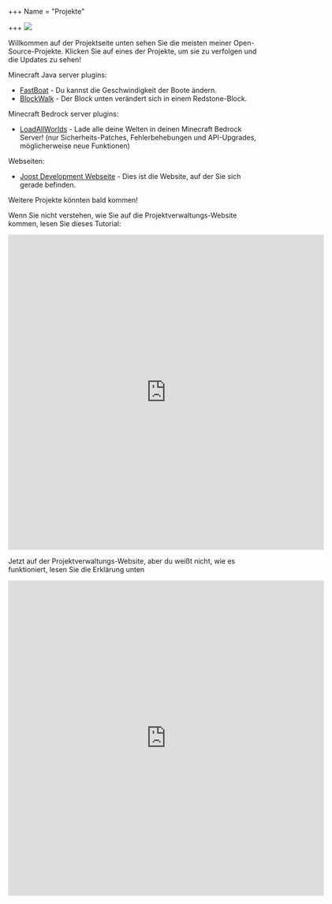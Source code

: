 +++ Name = "Projekte"

+++ ![](/uploads/project-363266_1920.jpg)

Willkommen auf der Projektseite unten sehen Sie die meisten meiner Open-Source-Projekte. Klicken Sie auf eines der Projekte, um sie zu verfolgen und die Updates zu sehen!

Minecraft Java server plugins:

* [FastBoat](https://projectmanager.joost.systems/agiles/131-7/current "Go to the project management website of the FastBoat plugin. ") - Du kannst die Geschwindigkeit der Boote ändern.
* [BlockWalk](https://projectmanager.joost.systems/agiles/131-6/current "Go to the project management page of the BlockWalk plugin.") - Der Block unten verändert sich in einem Redstone-Block.

Minecraft Bedrock server plugins:

* [LoadAllWorlds](https://projectmanager.joost.systems/agiles/131-5/current "Go to the project management website of the LoadAllWorlds plugin. ") - Lade alle deine Welten in deinen Minecraft Bedrock Server! (nur Sicherheits-Patches, Fehlerbehebungen und API-Upgrades, möglicherweise neue Funktionen)

Webseiten:

* [Joost Development Webseite](https://projectmanager.joost.systems/agiles/131-3/current "Go to the project management website of the Joost Development website. ") - Dies ist die Website, auf der Sie sich gerade befinden.

Weitere Projekte könnten bald kommen!

Wenn Sie nicht verstehen, wie Sie auf die Projektverwaltungs-Website kommen, lesen Sie dieses Tutorial:

<iframe src="https://scribehow.com/embed/Joost_Workflow_German__u5xN6zpVTkqPbJuQITt07g?as=scrollable&skipIntro=true" width="640" height="640" allowfullscreen frameborder="0"></iframe>

Jetzt auf der Projektverwaltungs-Website, aber du weißt nicht, wie es funktioniert, lesen Sie die Erklärung unten

<iframe src="https://scribehow.com/embed/Joost_Workflow_German_2__nGAErq-LT_KkF1x2vt5rzg?skipIntro=true&as=scrollable" width="640" height="640" allowfullscreen frameborder="0"></iframe>